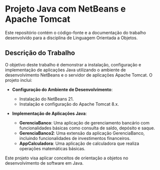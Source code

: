 # Projeto Java com NetBeans e Apache Tomcat

Este repositório contém o código-fonte e a documentação do trabalho desenvolvido para a disciplina de Linguagem Orientada a Objetos.

## Descrição do Trabalho

O objetivo deste trabalho é demonstrar a instalação, configuração e implementação de aplicações Java utilizando o ambiente de desenvolvimento NetBeans e o servidor de aplicações Apache Tomcat. O projeto inclui:

- **Configuração do Ambiente de Desenvolvimento**:
  - Instalação do NetBeans 21.
  - Instalação e configuração do Apache Tomcat 8.x.

- **Implementação de Aplicações Java**:
  - **GerenciaBanco**: Uma aplicação de gerenciamento bancário com funcionalidades básicas como consulta de saldo, depósito e saque.
  - **GerenciaBanco2**: Uma extensão da aplicação GerenciaBanco, incluindo funcionalidades de investimentos financeiros.
  - **AppCalculadora**: Uma aplicação de calculadora que realiza operações matemáticas básicas.

Este projeto visa aplicar conceitos de orientação a objetos no desenvolvimento de software em Java.

